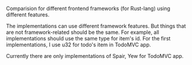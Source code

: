 Comparision for different frontend frameworks (for Rust-lang) using
different features.

The implementations can use different framework features. But things
that are not framework-related should be the same. For example, all
implementations should use the same type for item's id. For the first
implementations, I use u32 for todo's item in TodoMVC app.

Currently there are only implementations of Spair, Yew for TodoMVC app.
